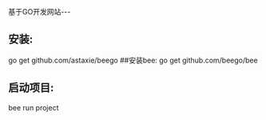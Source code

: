 基于GO开发网站---
## 安装: 
go get github.com/astaxie/beego
##安装bee: 
go get github.com/beego/bee
## 启动项目:
bee run project
